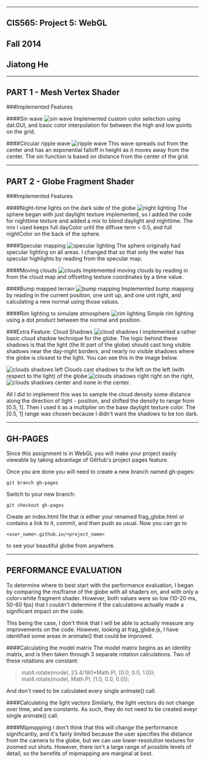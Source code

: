 -------------------------------------------------------------------------------
CIS565: Project 5: WebGL
-------------------------------------------------------------------------------
Fall 2014
-------------------------------------------------------------------------------
Jiatong He
-------------------------------------------------------------------------------

-------------------------------------------------------------------------------
PART 1 - Mesh Vertex Shader
-------------------------------------------------------------------------------
###Implemented Features

####Sin wave
![sin wave]()
Implemented custom color selection using dat.GUI, and basic color interpolation for between the high and low points on the grid.

####Circular ripple wave
![ripple wave]()
This wave spreads out from the center and has an exponential falloff in height as it moves away from the center.
The sin function is based on distance from the center of the grid.

-------------------------------------------------------------------------------
PART 2 - Globe Fragment Shader
-------------------------------------------------------------------------------
###Implemented Features

####Night-time lights on the dark side of the globe
![night lighting]()
The sphere began with just daylight texture implemented, so I added the code for nighttime texture and added a mix to blend daylight and nighttime.  The mix I used keeps full dayColor until the diffuse term < 0.5, and full nightColor on the back of the sphere.

####Specular mapping
![specular lighting]()
The sphere originally had specular lighting on all areas.  I changed that so that only the water has specular highlights by reading from the specular map.

####Moving clouds
![clouds]()
Implemented moving clouds by reading in from the cloud map and offsetting texture coordinates by a time value.

####Bump mapped terrain
![bump mapping]()
Implemented bump mapping by reading in the current position, one unit up, and one unit right, and calculating a new normal using those values.

####Rim lighting to simulate atmosphere
![rim lighting]()
Simple rim lighting using a dot product between the normal and position.

###Extra Feature: Cloud Shadows
![cloud shadows]()
I implemented a rather basic cloud shadow technique for the globe.  The logic behind these shadows is that the light (the lit part of the globe) should cast long visible shadows near the day-night borders, and nearly no visible shadows where the globe is closest to the light.  You can see this in the image below.

![clouds shadows left]()
Clouds cast shadows to the left on the left (with respect to the light) of the globe
![clouds shadows right]()
right on the right,
![clouds shadows center]()
and none in the center.

All I did to implement this was to sample the cloud density some distance along the direction of light - position, and shifted the density to range from [0.5, 1].  Then I used it as a multiplier on the base daylight texture color.  The [0.5, 1] range was chosen because I didn't want the shadows to be too dark.

-------------------------------------------------------------------------------
GH-PAGES
-------------------------------------------------------------------------------
Since this assignment is in WebGL you will make your project easily viewable by 
taking advantage of GitHub's project pages feature.

Once you are done you will need to create a new branch named gh-pages:

`git branch gh-pages`

Switch to your new branch:

`git checkout gh-pages`

Create an index.html file that is either your renamed frag_globe.html or 
contains a link to it, commit, and then push as usual. Now you can go to 

`<user_name>.github.io/<project_name>` 

to see your beautiful globe from anywhere.

-------------------------------------------------------------------------------
PERFORMANCE EVALUATION
-------------------------------------------------------------------------------
To determine where to best start with the performance evaluation, I began by comparing the ms/frame of the globe with all shaders on, and with only a color=white fragment shader.  However, both values were so low (10-20 ms, 50-60 fps) that I couldn't determine if the calculations actually made a significant impact on the code.

This being the case, I don't think that I will be able to actually measure any improvements on the code.  However, looking at frag_globe.js, I have identified some areas in animate() that could be improved.

####Calculating the model matrix
The model matrix begins as an identity matrix, and is then taken through 3 separate rotation calculations.  Two of these rotations are constant:

>mat4.rotate(model, 23.4/180*Math.PI, [0.0, 0.0, 1.0]);
>mat4.rotate(model, Math.PI, [1.0, 0.0, 0.0]);

And don't need to be calculated every single animate() call.

####Calculating the light vectors
Similarly, the light vectors do not change over time, and are constants.  As such, they do not need to be created eveyr single animate() call.

####Mipmapping
I don't think that this will change the performance significantly, and it's fairly limited because the user specifies the distance from the camera to the globe, but we can use lower-resolution textures for zoomed out shots.  However, there isn't a large range of possible levels of detail, so the benefits of mipmapping are marginal at best.
